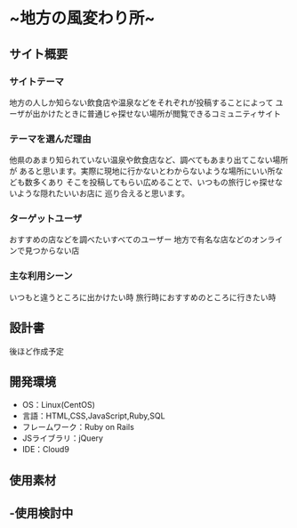 # ~地方の風変わり所~

## サイト概要

### サイトテーマ
地方の人しか知らない飲食店や温泉などをそれぞれが投稿することによって
ユーザが出かけたときに普通じゃ探せない場所が閲覧できるコミュニティサイト


### テーマを選んだ理由
他県のあまり知られていない温泉や飲食店など、調べてもあまり出てこない場所が
あると思います。実際に現地に行かないとわからないような場所にいい所なども数多くあり
そこを投稿してもらい広めることで、いつもの旅行じゃ探せないような隠れたいいお店に
巡り合えると思います。


### ターゲットユーザ
おすすめの店などを調べたいすべてのユーザー
地方で有名な店などのオンラインで見つからない店


### 主な利用シーン
いつもと違うところに出かけたい時
旅行時におすすめのところに行きたい時


## 設計書
後ほど作成予定


## 開発環境
- OS：Linux(CentOS)
- 言語：HTML,CSS,JavaScript,Ruby,SQL
- フレームワーク：Ruby on Rails
- JSライブラリ：jQuery
- IDE：Cloud9
​
## 使用素材
-使用検討中
-